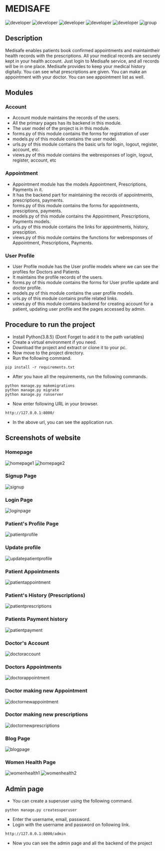 # MEDISAFE
![developer](https://img.shields.io/badge/Developed%20By%20%3A-Dishant%20Tayade-red)
![developer](https://img.shields.io/badge/Developed%20By%20%3A-Hardik%20Sharma-red)
![developer](https://img.shields.io/badge/Developed%20By%20%3A-Khushi%20Pathak-red)
![developer](https://img.shields.io/badge/Developed%20By%20%3A-Swathi%20Kasoju-red)
![developer](https://img.shields.io/badge/Developed%20By%20%3A-Raghav%20Garg-red)
![group](https://img.shields.io/badge/Gruop-19-76B900?style=for-the-badge&logoColor=white)

## Description
Medisafe enables patients book confirmed appointments and maintaintheir health records with the prescriptions. All your medical records are securely kept in your health account.  Just login to Medisafe service, and all records will be in one place. Medisafe provides to keep your medical history digitally. You can see what prescriptions are given. You can make an appointment with your doctor. You can see appointment list as well.

## Modules
### Account
- Account module maintains the records of the users.
- All the primary pages has its backend in this module.
- The user model of the project is in this module.
- forms.py of this module contains the forms for registration of user
- models.py of this module contains the user model.
- urls.py of this module contains the basic urls for login, logout, register, account, etc.
- views.py of this module contains the webresponses of login, logout, register, account, etc


### Appointment
- Appointment module has the models Appointment, Prescriptions, Payments in it.
- It has the backend part for maintaining the records of appointments, prescriptions, payments.
- forms.py of this module contains the forms for appointments, presciptions, payments.
- models.py of this module contains the Appointment, Prescriptions, Payments models.
- urls.py of this module contains the links for appointments, history, presciption.
- views.py of this module contains the functions for webresponses of Appointment, Prescriptions, Payments.

### User Profile
- User Profile module has the User profile models where we can see the profiles for Doctors and Patients
- It maintains the profile records of the users.
- forms.py of this module contains the forms for User profile update and doctor profile.
- models.py of this module contains the user profile models.
- urls.py of this module contains profile related links.
- views.py of this module contains backend for creating account for a patient, updating user profile and the pages accessed by admin.

## Procedure to run the project
- Install Python(3.8.5) (Dont Forget to add it to the path variables)
- Create a virtual environment if you need.
- Download the project and extract or clone it to your pc.
- Now move to the project directory.
- Run the following command.
```
pip install -r requirements.txt
```
- After you have all the requirements, run the following commands.
```
python manage.py makemigrations
python manage.py migrate
python manage.py runserver
```
- Now enter following URL in your browser.
```
http://127.0.0.1:8000/
```
- In the above url, you can see the application run.

## Screenshots of website
### Homepage
![homepage1](https://github.com/dishanttayade/FourthSemProject/blob/master/screenshots/homepage1.png?raw=true)
![homepage2](https://github.com/dishanttayade/FourthSemProject/blob/master/screenshots/homepage2.png?raw=true)

### Signup Page
![signup](https://github.com/dishanttayade/FourthSemProject/blob/master/screenshots/signupform.png?raw=true)
### Login Page
![loginpage](https://github.com/dishanttayade/FourthSemProject/blob/master/screenshots/loginform.png?raw=true)
### Patient's Profile Page
![patientprofile](https://github.com/dishanttayade/FourthSemProject/blob/master/screenshots/patientaccount.png?raw=true)
### Update profile
![updatepatientprofile](https://github.com/dishanttayade/FourthSemProject/blob/master/screenshots/patientupdateaccount.png?raw=true)
### Patient Appointments
![patientappointment](https://github.com/dishanttayade/FourthSemProject/blob/master/screenshots/patientappointment.png?raw=true)
### Patient's History (Prescriptions)
![patientprescriptions](https://github.com/dishanttayade/FourthSemProject/blob/master/screenshots/patientpriscription.png?raw=true)
### Patients Payment history
![patientpayment](https://github.com/dishanttayade/FourthSemProject/blob/master/screenshots/paymenthistory.png?raw=true)
### Doctor's Account
![doctoraccount](https://github.com/dishanttayade/FourthSemProject/blob/master/screenshots/doctoraccount.png?raw=true)
### Doctors Appointments
![doctorappointment](https://github.com/dishanttayade/FourthSemProject/blob/master/screenshots/doctorappointments.png?raw=true)
### Doctor making new Appointment
![doctornewappointment](https://github.com/dishanttayade/FourthSemProject/blob/master/screenshots/createappointment.png?raw=true)
### Doctor making new prescriptions
![doctornewprescriptions](https://github.com/dishanttayade/FourthSemProject/blob/master/screenshots/createpresciption.png?raw=true)
### Blog Page
![blogpage](https://github.com/dishanttayade/FourthSemProject/blob/master/screenshots/blogpagebyadmin.png?raw=true)
### Women Health Page
![womenhealth1](https://github.com/dishanttayade/FourthSemProject/blob/master/screenshots/womenhealthage1.png?raw=true)
![womenhealth2](https://github.com/dishanttayade/FourthSemProject/blob/master/screenshots/womenhealthage2.png?raw=true)

## Admin page
- You can create a superuser using the following command.
```
python manage.py createsuperuser
```
- Enter the username, email, password.
- Login with the username and password on following link.
```
http://127.0.0.1:8000/admin
```
- Now you can see the admin page and all the backend of the project

